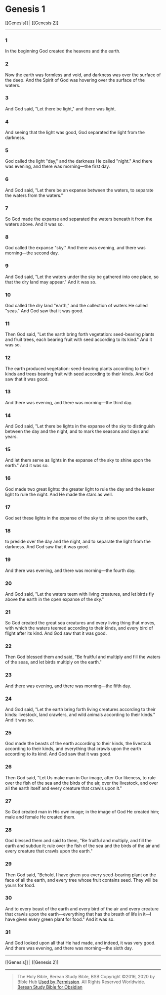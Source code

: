 # Genesis 1

[[Genesis]] | [[Genesis 2]]

---

### 1
In the beginning God created the heavens and the earth.

### 2
Now the earth was formless and void, and darkness was over the surface of the deep. And the Spirit of God was hovering over the surface of the waters.

### 3
And God said, "Let there be light," and there was light.

### 4
And seeing that the light was good, God separated the light from the darkness.

### 5
God called the light "day," and the darkness He called "night." And there was evening, and there was morning—the first day.

### 6
And God said, "Let there be an expanse between the waters, to separate the waters from the waters."

### 7
So God made the expanse and separated the waters beneath it from the waters above. And it was so.

### 8
God called the expanse "sky." And there was evening, and there was morning—the second day.

### 9
And God said, "Let the waters under the sky be gathered into one place, so that the dry land may appear." And it was so.

### 10
God called the dry land "earth," and the collection of waters He called "seas." And God saw that it was good.

### 11
Then God said, "Let the earth bring forth vegetation: seed-bearing plants and fruit trees, each bearing fruit with seed according to its kind." And it was so.

### 12
The earth produced vegetation: seed-bearing plants according to their kinds and trees bearing fruit with seed according to their kinds. And God saw that it was good.

### 13
And there was evening, and there was morning—the third day.

### 14
And God said, "Let there be lights in the expanse of the sky to distinguish between the day and the night, and to mark the seasons and days and years.

### 15
And let them serve as lights in the expanse of the sky to shine upon the earth." And it was so.

### 16
God made two great lights: the greater light to rule the day and the lesser light to rule the night. And He made the stars as well.

### 17
God set these lights in the expanse of the sky to shine upon the earth,

### 18
to preside over the day and the night, and to separate the light from the darkness. And God saw that it was good.

### 19
And there was evening, and there was morning—the fourth day.

### 20
And God said, "Let the waters teem with living creatures, and let birds fly above the earth in the open expanse of the sky."

### 21
So God created the great sea creatures and every living thing that moves, with which the waters teemed according to their kinds, and every bird of flight after its kind. And God saw that it was good.

### 22
Then God blessed them and said, "Be fruitful and multiply and fill the waters of the seas, and let birds multiply on the earth."

### 23
And there was evening, and there was morning—the fifth day.

### 24
And God said, "Let the earth bring forth living creatures according to their kinds: livestock, land crawlers, and wild animals according to their kinds." And it was so.

### 25
God made the beasts of the earth according to their kinds, the livestock according to their kinds, and everything that crawls upon the earth according to its kind. And God saw that it was good.

### 26
Then God said, "Let Us make man in Our image, after Our likeness, to rule over the fish of the sea and the birds of the air, over the livestock, and over all the earth itself and every creature that crawls upon it."

### 27
So God created man in His own image; in the image of God He created him; male and female He created them.

### 28
God blessed them and said to them, "Be fruitful and multiply, and fill the earth and subdue it; rule over the fish of the sea and the birds of the air and every creature that crawls upon the earth."

### 29
Then God said, "Behold, I have given you every seed-bearing plant on the face of all the earth, and every tree whose fruit contains seed. They will be yours for food.

### 30
And to every beast of the earth and every bird of the air and every creature that crawls upon the earth—everything that has the breath of life in it—I have given every green plant for food." And it was so.

### 31
And God looked upon all that He had made, and indeed, it was very good. And there was evening, and there was morning—the sixth day.

---

[[Genesis]] | [[Genesis 2]]

---

> The Holy Bible, Berean Study Bible, BSB
> Copyright &copy;2016, 2020 by Bible Hub
> [Used by Permission](https://berean.bible/terms.htm). All Rights Reserved Worldwide.
> [Berean Study Bible for Obsidian](https://github.com/gapmiss/berean-study-bible-for-obsidian)</small>

